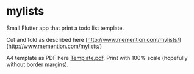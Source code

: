 # mylists

Small Flutter app that print a todo list template. 

Cut and fold as described here [http://www.memention.com/mylists/](http://www.memention.com/mylists/)

A4 template as PDF here [Template.pdf](Template.pdf). Print with 100% scale (hopefully without border margins).